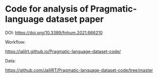 # Code for analysis of Pragmatic-language dataset paper
DOI: https://doi.org/10.3389/fnhum.2021.666210

Workflow:

https://jalilrt.github.io/Pragmatic-language-dataset-code/

Data:

https://github.com/JalilRT/Pragmatic-language-dataset-code/tree/master
